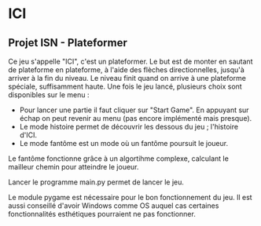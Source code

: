 # ICI 

## Projet ISN - Plateformer


Ce jeu s'appelle "ICI", c'est un plateformer. Le but est de monter en sautant de plateforme en plateforme, à l'aide des flèches directionnelles, jusqu'à arriver à la fin du niveau. Le niveau finit quand on arrive à une plateforme spéciale, suffisamment haute.
Une fois le jeu lancé, plusieurs choix sont disponibles sur le menu : 
- Pour lancer une partie il faut cliquer sur "Start Game". En appuyant sur échap on peut revenir au menu (pas encore implémenté mais presque).
- Le mode histoire permet de découvrir les dessous du jeu ; l'histoire d'ICI.
- Le mode fantôme est un mode où un fantôme poursuit le joueur.
  
Le fantôme fonctionne grâce à un algortihme complexe, calculant le mailleur chemin pour atteindre le joueur.

Lancer le programme main.py permet de lancer le jeu.

Le module pygame est nécessaire pour le bon fonctionnement du jeu. Il est aussi conseillé d'avoir Windows comme OS auquel cas certaines fonctionnalités esthétiques pourraient ne pas fonctionner.
